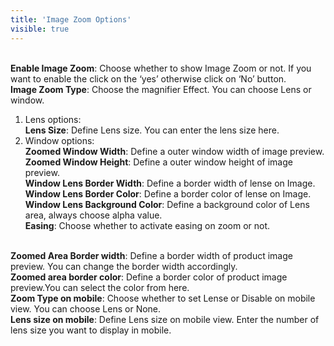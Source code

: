 ```yaml
---
title: 'Image Zoom Options'
visible: true
---
```


<br>**Enable Image Zoom**: Choose whether to show Image Zoom or not. If you want to enable the click on the ‘yes’ otherwise click on ‘No’ button.
<br>**Image Zoom Type**: Choose the magnifier Effect. You can choose Lens or window.
1. Lens options:
	<br>**Lens Size**: Define Lens size. You can enter the lens size here.
2. Window options:
	<br>**Zoomed Window Width**: Define a outer window width of image preview.
	<br>**Zoomed Window Height**: Define a outer window height of image preview.
	<br>**Window Lens Border Width**: Define a border width of lense on Image.
	<br>**Window Lens Border Color**: Define a border color of lense on Image.
	<br>**Window Lens Background Color**: Define a background color of Lens area, always choose alpha value.
	<br>**Easing**: Choose whether to activate easing on zoom or not.

<br>**Zoomed Area Border width**: Define a border width of product image preview. You can change the border width accordingly.
<br>**Zoomed area border color**: Define a border color of product image preview.You can select the color from here.
<br>**Zoom Type on mobile**: Choose whether to set Lense or Disable on mobile view. You can choose Lens or None.
<br>**Lens size on mobile**: Define Lens size on mobile view. Enter the number of lens size you want to display in mobile.
